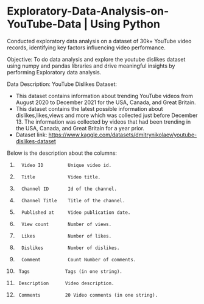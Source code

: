 # Exploratory-Data-Analysis-on-YouTube-Data | Using Python
Conducted exploratory data analysis on a dataset of 30k+ YouTube video records, identifying key factors influencing video performance.

Objective:
To do data analysis and explore the youtube dislikes dataset using numpy and pandas libraries and drive
meaningful insights by performing Exploratory data analysis.

Data Description:
YouTube Dislikes Dataset:
* This dataset contains information about trending YouTube videos from August 2020 to December 2021 for the USA, Canada, and Great Britain.
* This dataset contains the latest possible information about dislikes,likes,views and more which was collected just before December 13. The information was collected by videos that had been trending in the USA, Canada, and Great Britain for a year prior.
* Dataset link: https://www.kaggle.com/datasets/dmitrynikolaev/youtube-dislikes-dataset

Below is the description about the columns:
1.       Video ID         Unique video id.
2.       Title            Video title.
3.       Channel ID       Id of the channel.
4.       Channel Title    Title of the channel.
5.       Published at     Video publication date.
6.       View count       Number of views.
7.       Likes            Number of likes.
8.       Dislikes         Number of dislikes.
9.       Comment          Count Number of comments.
10.      Tags             Tags (in one string).
11.      Description      Video description.
12.      Comments         20 Video comments (in one string).

